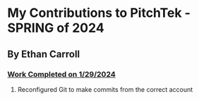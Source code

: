 # My Contributions to PitchTek - SPRING of 2024
## By Ethan Carroll

### <ins>Work Completed on 1/29/2024
1. Reconfigured Git to make commits from the correct account

##
##